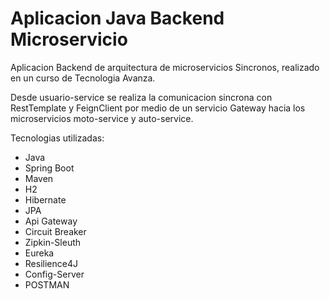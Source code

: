 # Aplicacion Java Backend Microservicio
Aplicacion Backend de arquitectura de microservicios Sincronos, realizado en un curso de Tecnologia Avanza.

Desde usuario-service se realiza la comunicacion sincrona con RestTemplate y FeignClient por medio de un servicio Gateway hacia los microservicios moto-service y auto-service.

Tecnologias utilizadas:
- Java
- Spring Boot
- Maven
- H2
- Hibernate
- JPA
- Api Gateway
- Circuit Breaker
- Zipkin-Sleuth
- Eureka
- Resilience4J
- Config-Server
- POSTMAN
